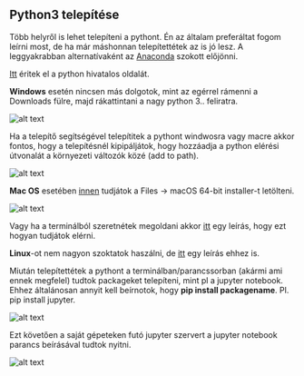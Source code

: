 ## Python3 telepítése

Több helyről is lehet telepíteni a pythont. Én az általam preferáltat fogom leírni most, 
de ha már máshonnan telepítettétek az is jó lesz. 
A leggyakrabban alternatívaként az [Anaconda](https://www.anaconda.com/) szokott előjönni.

[Itt](https://www.python.org/) éritek el a python hivatalos oldalát. 

**Windows** esetén nincsen  más dolgotok, mint az egérrel rámenni a Downloads fülre, majd rákattintani a nagy python 3.. feliratra.

![alt text](https://github.com/Rajk-Prog1/prog1_2020_fall/blob/master/Materials/Others/python_install_windows.png)

Ha a telepítő segítségével telepítitek a pythont windwosra vagy macre akkor fontos, hogy a telepítésnél kipipáljátok, hogy hozzáadja a python elérési útvonalát a környezeti változók közé (add to path).

![alt text](https://github.com/Rajk-Prog1/prog1_2020_fall/blob/master/Materials/Others/python_install_add_to_path.png)

**Mac OS** esetében [innen](https://www.python.org/downloads/release/python-382/) tudjátok a Files -> macOS 64-bit installer-t letölteni.

![alt text](https://github.com/Rajk-Prog1/prog1_2020_fall/blob/master/Materials/Others/python_install_mac.png)

Vagy ha a terminálból szeretnétek megoldani akkor [itt](https://docs.python-guide.org/starting/install3/osx/) egy leírás, hogy ezt hogyan tudjátok elérni.

**Linux**-ot nem nagyon szoktatok haszálni, de [itt](https://docs.python-guide.org/starting/install3/linux/) egy leírás ehhez is.

Miután telepítettétek a pythont a terminálban/parancssorban (akármi ami ennek megfelel) tudtok packageket telepíteni, mint pl a jupyter notebook.
Ehhez általánosan annyit kell beírnotok, hogy **pip install packagename**. Pl. pip install jupyter.

![alt text](https://github.com/Rajk-Prog1/prog1_2020_fall/blob/master/Materials/Others/python_pip.png)

Ezt követően a saját gépeteken futó jupyter szervert a jupyter notebook parancs beírásával tudtok nyitni.

![alt text](https://github.com/Rajk-Prog1/prog1_2020_fall/blob/master/Materials/Others/python_jupyter_launch.png)









